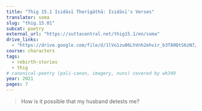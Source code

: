 ```yaml
---
title: "Thig 15.1 Isidāsī Therīgāthā: Isidāsī's Verses"
translator: soma
slug: "thig.15.01"
subcat: poetry
external_url: "https://suttacentral.net/thig15.1/en/soma"
drive_links:
  - "https://drive.google.com/file/d/1lVo1zu06LhVnh2ehvir_b3T80QtS6zN7/view?usp=drivesdk"
course: characters
tags:
  - rebirth-stories
  - thig
# canonical-poetry (pali-canon, imagery, nuns) covered by wh349
year: 2021
pages: 7
---
```


> How is it possible that my husband detests me?
